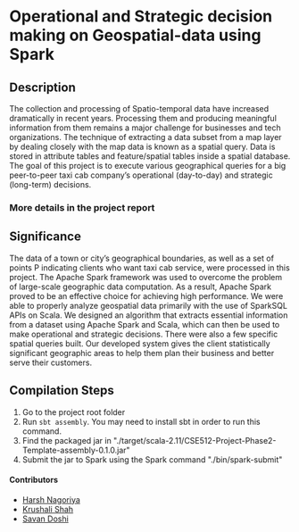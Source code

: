 
# Operational and Strategic decision making on Geospatial-data using Spark

## Description

The collection and processing of Spatio-temporal data have increased dramatically in recent years. Processing them and producing meaningful information from them remains a major challenge for businesses and tech organizations. The technique of extracting a data subset from a map layer by dealing closely with the map data is known as a spatial query. Data is stored in attribute tables and feature/spatial tables inside a spatial database. The goal of this project is to execute various geographical queries for a big peer-to-peer taxi cab company’s operational (day-to-day) and strategic (long-term) decisions.

### More details in the project report

## Significance

The data of a town or city’s geographical boundaries, as well as a set of points P indicating clients who want taxi cab service, were processed in this project. The Apache Spark framework was used to overcome the problem of large-scale geographic data computation. As a result, Apache Spark proved to be an effective choice for achieving high performance. We were able to properly analyze geospatial data primarily with the use of SparkSQL APIs on Scala.
We designed an algorithm that extracts essential information from a dataset using Apache Spark and Scala, which can then be used to make operational and strategic decisions. There were also a few specific spatial queries built. Our developed system gives the client statistically significant geographic areas to help them plan their business and better serve their customers.


## Compilation Steps

1. Go to the project root folder
2. Run ```sbt assembly```. You may need to install sbt in order to run this command.
3. Find the packaged jar in "./target/scala-2.11/CSE512-Project-Phase2-Template-assembly-0.1.0.jar"
4. Submit the jar to Spark using the Spark command "./bin/spark-submit"

#### Contributors

- [Harsh Nagoriya](https://www.linkedin.com/in/harshnagoriya/)
- [Krushali Shah](https://www.linkedin.com/in/krushali-shah/)
- [Savan Doshi](https://www.linkedin.com/in/savand/)

